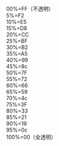 00%=FF（不透明）  
5%=F2  
10%=E5  
15%=D8  
20%=CC  
25%=BF  
30%=B2  
35%=A5  
40%=99  
45%=8c  
50%=7F  
55%=72  
60%=66  
65%=59  
70%=4c  
75%=3F  
80%=33  
85%=21  
90%=19  
95%=0c  
100%=00（全透明）